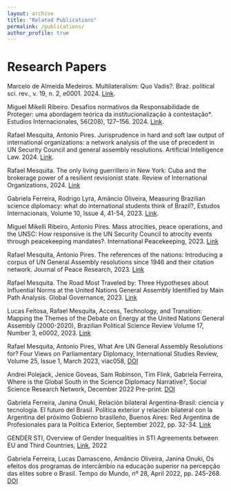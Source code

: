 ```yaml
---
layout: archive
title: "Related Publications"
permalink: /publications/
author_profile: true
---
```


Research Papers
======
Marcelo de Almeida Medeiros. Multilateralism: Quo Vadis?. Braz. political sci. rev., v. 19, n. 2, e0001. 2024. [Link](https://brazilianpoliticalsciencereview.org/article/multilateralism-quo-vadis/).

Miguel Mikelli Ribeiro. Desafios normativos da Responsabilidade de Proteger: uma abordagem teórica da institucionalização à contestação*. Estudios Internacionales, 56(208), 127–156. 2024. [Link](https://revistaei.uchile.cl/index.php/REI/article/view/70656/77199).

Rafael Mesquita, Antonio Pires. Jurisprudence in hard and soft law output of international organizations: a network analysis of the use of precedent in UN Security Council and general assembly resolutions. Artificial Intelligence Law. 2024. [Link](https://link.springer.com/article/10.1007/s10506-024-09416-8).

Rafael Mesquita. The only living guerrillero in New York: Cuba and the brokerage power of a resilient revisionist state. Review of International Organizations, 2024. [Link](https://doi.org/10.1007/s11558-024-09532-9)

Gabriela Ferreira, Rodrigo Lyra, Amâncio Oliveira, Measuring Brazilian science diplomacy: what do international students think of Brazil?, Estudos Internacionais, Volume 10, Issue 4, 41-54, 2023. [Link](https://doi.org/10.5752/P.2317-773X.2022v10n4p41-54).

Miguel Mikelli Ribeiro, Antonio Pires. Mass atrocities, peace operations, and the UNSC: How responsive is the UN Security Council to atrocity events through peacekeeping mandates?. International Peacekeeping, 2023. [Link](https://doi.org/10.1080/13533312.2023.2286552)

Rafael Mesquita, Antonio Pires. The references of the nations: Introducing a corpus of UN General Assembly resolutions since 1946 and their citation network. Journal of Peace Research, 2023. [Link](https://doi.org/10.1177/00223433241254997)

Rafael Mesquita. The Road Most Traveled by: Three Hypotheses about Influential Norms at the United Nations General Assembly Identified by Main Path Analysis. Global Governance, 2023. [Link](https://brill.com/view/journals/gg/29/4/article-p536_6.xml)

Lucas Feitosa, Rafael Mesquita, Access, Technology, and Transition: Mapping the Themes of the Debate on Energy at the United Nations General Assembly (2000-2020), Brazilian Political Science Review Volume 17, Number 3, e0002, 2023. [Link](https://brazilianpoliticalsciencereview.org/article/access-technology-and-transition-mapping-the-themes-of-the-debate-on-energy-at-the-united-nations-general-assembly-2000-2020/)

Rafael Mesquita, Antonio Pires, What Are UN General Assembly Resolutions for? Four Views on Parliamentary Diplomacy, International Studies Review, Volume 25, Issue 1, March 2023, viac058, [DOI](https://doi.org/10.1093/isr/viac058)

Andrei Polejack, Jenice Goveas, Sam Robinson, Tim Flink, Gabriela Ferreira, Where is the Global South in the Science Diplomacy Narrative?, Social Science Research Network, December 2022 Pre-print. [DOI](http://dx.doi.org/10.2139/ssrn.4278557)

Gabriela Ferreira, Janina Onuki, Relación bilateral Argentina-Brasil: ciencia y tecnologia. El futuro del Brasil. Política exterior y relación bilateral con la Argentina del próximo Gobierno brasileño, Buenos Aires: Red Argentina de Profesionales para la Política Exterior, September 2022, pp. 32-34. [Link](https://redappe.org.ar/dossier-brasil/)

GENDER STI, Overview of Gender Inequalities in STI Agreements between EU and Third Countries, [Link](https://www.gender-sti.org/publications/), 2022

Gabriela Ferreira, Lucas Damasceno, Amâncio Oliveira, Janina Onuki, Os efeitos dos programas de intercâmbio na educação superior na percepção das elites sobre o Brasil. Tempo do Mundo, nº 28, April 2022, pp. 245-268. [DOI](https://doi.org/10.38116/rtm28art9)
